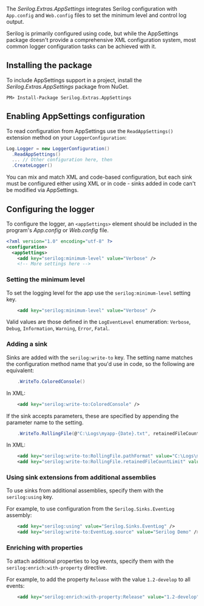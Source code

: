 The _Serilog.Extras.AppSettings_ integrates Serilog configuration with `App.config` and `Web.config` files to set the minimum level and control log output.

Serilog is primarily configured using code, but while the AppSettings package doesn't provide a comprehensive XML configuration system, most common logger configuration tasks can be achieved with it.

## Installing the package

To include AppSettings support in a project, install the _Serilog.Extras.AppSettings_ package from NuGet.

```
PM> Install-Package Serilog.Extras.AppSettings
```

## Enabling AppSettings configuration

To read configuration from AppSettings use the `ReadAppSettings()` extension method on your `LoggerConfiguration`:

```csharp
Log.Logger = new LoggerConfiguration()
  .ReadAppSettings()
  ... // Other configuration here, then
  .CreateLogger()
```

You can mix and match XML and code-based configuration, but each sink must be configured either using XML or in code - sinks added in code can't be modified via AppSettings.

## Configuring the logger

To configure the logger, an `<appSettings>` element should be included in the program's _App.config_ or _Web.config_ file.

```xml
<?xml version="1.0" encoding="utf-8" ?>
<configuration>
  <appSettings>
    <add key="serilog:minimum-level" value="Verbose" />
    <!-- More settings here -->
```

### Setting the minimum level

To set the logging level for the app use the `serilog:minimum-level` setting key. 

```xml
    <add key="serilog:minimum-level" value="Verbose" />
```

Valid values are those defined in the `LogEventLevel` enumeration: `Verbose`, `Debug`, `Information`, `Warning`, `Error`, `Fatal`.

### Adding a sink

Sinks are added with the `serilog:write-to` key. The setting name matches the configuration method name that you'd use in code, so the following are equivalent:

```csharp
    .WriteTo.ColoredConsole()
```

In XML:

```xml
    <add key="serilog:write-to:ColoredConsole" />
```

If the sink accepts parameters, these are specified by appending the parameter name to the setting.

```csharp
    .WriteTo.RollingFile(@"C:\Logs\myapp-{Date}.txt", retainedFileCountLimit: 10)
```

In XML:

```xml
    <add key="serilog:write-to:RollingFile.pathFormat" value="C:\Logs\myapp-{Date}.txt" />
    <add key="serilog:write-to:RollingFile.retainedFileCountLimit" value="10" />
```

### Using sink extensions from additional assemblies

To use sinks from additional assemblies, specify them with the `serilog:using` key.

For example, to use configuration from the `Serilog.Sinks.EventLog` assembly:

```xml 
    <add key="serilog:using" value="Serilog.Sinks.EventLog" />
    <add key="serilog:write-to:EventLog.source" value="Serilog Demo" />
```

### Enriching with properties

To attach additional properties to log events, specify them with the `serilog:enrich:with-property` directive.

For example, to add the property `Release` with the value `1.2-develop` to all events:

```xml 
    <add key="serilog:enrich:with-property:Release" value="1.2-develop" />
```

